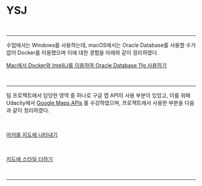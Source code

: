 <h1>YSJ</h1>



<br>

<hr>

수업에서는 Windows를 사용하는데, macOS에서는 Oracle Database를 사용할 수가 없어 Docker를 이용했으며 이에 대한 경험을  아래와 같이 정리하였다.

[Mac에서 Docker와 IntelliJ를 이용하여 Oracle Database 11g 사용하기](https://github.com/ysjhmtb/khProjectJuly/blob/master/saved/myTask/%EB%AC%B8%EC%84%9C/Mac%EC%97%90%EC%84%9C%20Docker%EC%99%80%20IntelliJ%EB%A5%BC%20%EC%9D%B4%EC%9A%A9%ED%95%98%EC%97%AC%20Oracle%20Database%2011g%20%EC%82%AC%EC%9A%A9%ED%95%98%EA%B8%B0.md)

<br>

<hr>

팀 프로젝트에서 담당한 영역 중 하나로 구글 맵 API의 사용 부분이 있었고, 이를 위해 Udacity에서 [Google Maps APIs](https://www.udacity.com/course/google-maps-apis--ud864) 를 수강하였으며, 프로젝트에서 사용한 부분을 다음과 같이 정리하였다.

<br>

[마커를 지도에 나타내기](https://github.com/ysjhmtb/khProjectJuly/blob/master/saved/myTask/%EB%AC%B8%EC%84%9C/Making%20your%20Mark/%EB%A7%88%EC%BB%A4%EB%A5%BC%20%EC%A7%80%EB%8F%84%EC%97%90%20%EB%82%98%ED%83%80%EB%82%B4%EA%B8%B0.md)

<br>

[지도에 스타일 더하기](https://github.com/ysjhmtb/khProjectJuly/blob/master/saved/myTask/%EB%AC%B8%EC%84%9C/Being%20Stylish/%EC%A7%80%EB%8F%84%EC%97%90%20%EC%8A%A4%ED%83%80%EC%9D%BC%20%EB%8D%94%ED%95%98%EA%B8%B0.md)

<br>

<hr>